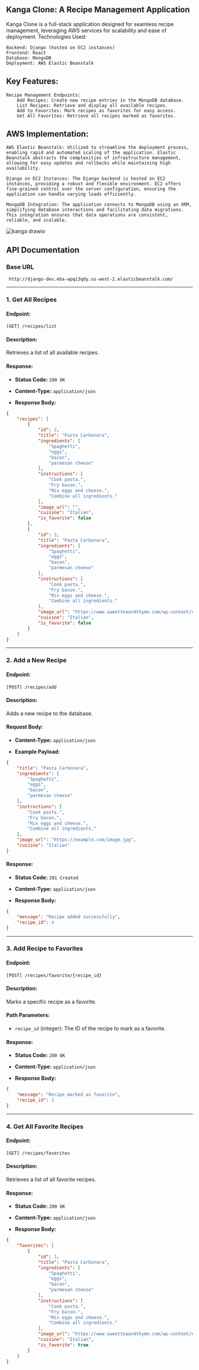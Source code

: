 ## **Kanga Clone: A Recipe Management Application**

Kanga Clone is a full-stack application designed for seamless recipe management, leveraging AWS services for scalability and ease of deployment.
Technologies Used:

    Backend: Django (hosted on EC2 instances)
    Frontend: React
    Database: MongoDB
    Deployment: AWS Elastic Beanstalk

## **Key Features:**

    Recipe Management Endpoints:
        Add Recipes: Create new recipe entries in the MongoDB database.
        List Recipes: Retrieve and display all available recipes.
        Add to Favorites: Mark recipes as favorites for easy access.
        Get All Favorites: Retrieve all recipes marked as favorites.

## **AWS Implementation:**

    AWS Elastic Beanstalk: Utilized to streamline the deployment process, enabling rapid and automated scaling of the application. Elastic Beanstalk abstracts the complexities of infrastructure management, allowing for easy updates and rollbacks while maintaining high availability.

    Django on EC2 Instances: The Django backend is hosted on EC2 instances, providing a robust and flexible environment. EC2 offers fine-grained control over the server configuration, ensuring the application can handle varying loads efficiently.

    MongoDB Integration: The application connects to MongoDB using an ORM, simplifying database interactions and facilitating data migrations. This integration ensures that data operations are consistent, reliable, and scalable.
![kanga drawio](https://github.com/user-attachments/assets/8b7d8256-2c88-4fde-ba62-f3f345378335)


## **API Documentation**

### **Base URL**
` http://django-dev.eba-wpqi3qdy.us-west-2.elasticbeanstalk.com/`

---

### **1. Get All Recipes**

#### **Endpoint:** 
`[GET] /recipes/list`

#### **Description:** 
Retrieves a list of all available recipes.

#### **Response:**

- **Status Code:** `200 OK`
- **Content-Type:** `application/json`

- **Response Body:**
```json
{
    "recipes": [
        {
            "id": 2,
            "title": "Pasta Carbonara",
            "ingredients": [
                "Spaghetti",
                "eggs",
                "bacon",
                "parmesan cheese"
            ],
            "instructions": [
                "Cook pasta.",
                "Fry bacon.",
                "Mix eggs and cheese.",
                "Combine all ingredients."
            ],
            "image_url": "",
            "cuisine": "Italian",
            "is_favorite": false
        },
        {
            "id": 3,
            "title": "Pasta Carbonara",
            "ingredients": [
                "Spaghetti",
                "eggs",
                "bacon",
                "parmesan cheese"
            ],
            "instructions": [
                "Cook pasta.",
                "Fry bacon.",
                "Mix eggs and cheese.",
                "Combine all ingredients."
            ],
            "image_url": "https://www.sweetteaandthyme.com/wp-content/uploads/2023/11/cheesecake-factory-carbonara-overhead-close-500x375.jpg",
            "cuisine": "Italian",
            "is_favorite": false
        }
    ]
}
```

---

### **2. Add a New Recipe**

#### **Endpoint:**
`[POST] /recipes/add`

#### **Description:**
Adds a new recipe to the database.

#### **Request Body:**

- **Content-Type:** `application/json`

- **Example Payload:**
```json
{
    "title": "Pasta Carbonara",
    "ingredients": [
        "Spaghetti",
        "eggs",
        "bacon",
        "parmesan cheese"
    ],
    "instructions": [
        "Cook pasta.",
        "Fry bacon.",
        "Mix eggs and cheese.",
        "Combine all ingredients."
    ],
    "image_url": "https://example.com/image.jpg",
    "cuisine": "Italian"
}
```

#### **Response:**

- **Status Code:** `201 Created`
- **Content-Type:** `application/json`

- **Response Body:**
```json
{
    "message": "Recipe added successfully",
    "recipe_id": 4
}
```

---

### **3. Add Recipe to Favorites**

#### **Endpoint:**
`[POST] /recipes/favorite/{recipe_id}`

#### **Description:**
Marks a specific recipe as a favorite.

#### **Path Parameters:**
- `recipe_id` (integer): The ID of the recipe to mark as a favorite.

#### **Response:**

- **Status Code:** `200 OK`
- **Content-Type:** `application/json`

- **Response Body:**
```json
{
    "message": "Recipe marked as favorite",
    "recipe_id": 3
}
```

---

### **4. Get All Favorite Recipes**

#### **Endpoint:**
`[GET] /recipes/favorites`

#### **Description:**
Retrieves a list of all favorite recipes.

#### **Response:**

- **Status Code:** `200 OK`
- **Content-Type:** `application/json`

- **Response Body:**
```json
{
    "favorites": [
        {
            "id": 3,
            "title": "Pasta Carbonara",
            "ingredients": [
                "Spaghetti",
                "eggs",
                "bacon",
                "parmesan cheese"
            ],
            "instructions": [
                "Cook pasta.",
                "Fry bacon.",
                "Mix eggs and cheese.",
                "Combine all ingredients."
            ],
            "image_url": "https://www.sweetteaandthyme.com/wp-content/uploads/2023/11/cheesecake-factory-carbonara-overhead-close-500x375.jpg",
            "cuisine": "Italian",
            "is_favorite": true
        }
    ]
}
```
